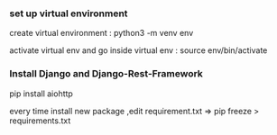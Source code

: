 ### set up virtual environment

create virtual environment : python3 -m venv env

activate virtual env and go inside virtual env : source env/bin/activate





###   Install Django and Django-Rest-Framework
pip install aiohttp

every time install new package ,edit requirement.txt =>
pip freeze > requirements.txt